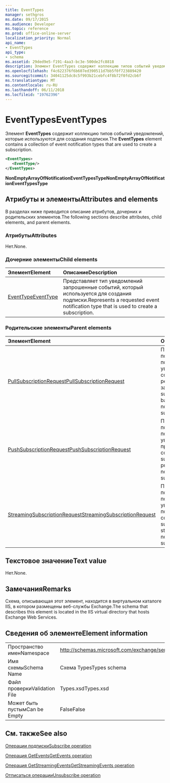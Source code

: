 ```yaml
---
title: EventTypes
manager: sethgros
ms.date: 09/17/2015
ms.audience: Developer
ms.topic: reference
ms.prod: office-online-server
localization_priority: Normal
api_name:
- EventTypes
api_type:
- schema
ms.assetid: 29ded9e5-f191-4aa3-bc3e-500de2fc8818
description: Элемент EventTypes содержит коллекцию типов событий уведомлений, которые используются для создания подписки.
ms.openlocfilehash: f4c622376f6b607ed390511d7bb5f0f723889420
ms.sourcegitcommit: 34041125dc8c5f993b21cebfc4f8b72f0fd2cb6f
ms.translationtype: MT
ms.contentlocale: ru-RU
ms.lasthandoff: 06/11/2018
ms.locfileid: "19762396"
---
```

# <a name="eventtypes"></a><span data-ttu-id="e0c4b-103">EventTypes</span><span class="sxs-lookup"><span data-stu-id="e0c4b-103">EventTypes</span></span>

<span data-ttu-id="e0c4b-104">Элемент **EventTypes** содержит коллекцию типов событий уведомлений, которые используются для создания подписки.</span><span class="sxs-lookup"><span data-stu-id="e0c4b-104">The **EventTypes** element contains a collection of event notification types that are used to create a subscription.</span></span> 
  
```xml
<EventTypes>
   <EventType/>
</EventTypes>
```

 <span data-ttu-id="e0c4b-105">**NonEmptyArrayOfNotificationEventTypesType**</span><span class="sxs-lookup"><span data-stu-id="e0c4b-105">**NonEmptyArrayOfNotificationEventTypesType**</span></span>
## <a name="attributes-and-elements"></a><span data-ttu-id="e0c4b-106">Атрибуты и элементы</span><span class="sxs-lookup"><span data-stu-id="e0c4b-106">Attributes and elements</span></span>

<span data-ttu-id="e0c4b-107">В разделах ниже приводится описание атрибутов, дочерних и родительских элементов.</span><span class="sxs-lookup"><span data-stu-id="e0c4b-107">The following sections describe attributes, child elements, and parent elements.</span></span>
  
### <a name="attributes"></a><span data-ttu-id="e0c4b-108">Атрибуты</span><span class="sxs-lookup"><span data-stu-id="e0c4b-108">Attributes</span></span>

<span data-ttu-id="e0c4b-109">Нет.</span><span class="sxs-lookup"><span data-stu-id="e0c4b-109">None.</span></span>
  
### <a name="child-elements"></a><span data-ttu-id="e0c4b-110">Дочерние элементы</span><span class="sxs-lookup"><span data-stu-id="e0c4b-110">Child elements</span></span>

|<span data-ttu-id="e0c4b-111">**Элемент**</span><span class="sxs-lookup"><span data-stu-id="e0c4b-111">**Element**</span></span>|<span data-ttu-id="e0c4b-112">**Описание**</span><span class="sxs-lookup"><span data-stu-id="e0c4b-112">**Description**</span></span>|
|:-----|:-----|
|[<span data-ttu-id="e0c4b-113">EventType</span><span class="sxs-lookup"><span data-stu-id="e0c4b-113">EventType</span></span>](eventtype.md) <br/> |<span data-ttu-id="e0c4b-114">Представляет тип уведомлений запрошенные событий, который используется для создания подписки.</span><span class="sxs-lookup"><span data-stu-id="e0c4b-114">Represents a requested event notification type that is used to create a subscription.</span></span>  <br/> |
   
### <a name="parent-elements"></a><span data-ttu-id="e0c4b-115">Родительские элементы</span><span class="sxs-lookup"><span data-stu-id="e0c4b-115">Parent elements</span></span>

|<span data-ttu-id="e0c4b-116">**Элемент**</span><span class="sxs-lookup"><span data-stu-id="e0c4b-116">**Element**</span></span>|<span data-ttu-id="e0c4b-117">**Описание**</span><span class="sxs-lookup"><span data-stu-id="e0c4b-117">**Description**</span></span>|
|:-----|:-----|
|[<span data-ttu-id="e0c4b-118">PullSubscriptionRequest</span><span class="sxs-lookup"><span data-stu-id="e0c4b-118">PullSubscriptionRequest</span></span>](pullsubscriptionrequest.md) <br/> |<span data-ttu-id="e0c4b-119">Представляет подписка на подписку на уведомления о событий на основе репликации по запросу.</span><span class="sxs-lookup"><span data-stu-id="e0c4b-119">Represents a subscription to a pull-based event notification subscription.</span></span>  <br/> |
|[<span data-ttu-id="e0c4b-120">PushSubscriptionRequest</span><span class="sxs-lookup"><span data-stu-id="e0c4b-120">PushSubscriptionRequest</span></span>](pushsubscriptionrequest.md) <br/> |<span data-ttu-id="e0c4b-121">Представляет подписка на подписку на уведомления о принудительной события.</span><span class="sxs-lookup"><span data-stu-id="e0c4b-121">Represents a subscription to a push-based event notification subscription.</span></span>  <br/> |
|[<span data-ttu-id="e0c4b-122">StreamingSubscriptionRequest</span><span class="sxs-lookup"><span data-stu-id="e0c4b-122">StreamingSubscriptionRequest</span></span>](streamingsubscriptionrequest.md) <br/> |<span data-ttu-id="e0c4b-123">Представляет подписка на подписку на уведомления о потоковой передачи событий.</span><span class="sxs-lookup"><span data-stu-id="e0c4b-123">Represents a subscription to a streaming event notification subscription.</span></span>  <br/> |
   
## <a name="text-value"></a><span data-ttu-id="e0c4b-124">Текстовое значение</span><span class="sxs-lookup"><span data-stu-id="e0c4b-124">Text value</span></span>

<span data-ttu-id="e0c4b-125">Нет.</span><span class="sxs-lookup"><span data-stu-id="e0c4b-125">None.</span></span>
  
## <a name="remarks"></a><span data-ttu-id="e0c4b-126">Замечания</span><span class="sxs-lookup"><span data-stu-id="e0c4b-126">Remarks</span></span>

<span data-ttu-id="e0c4b-127">Схема, описывающая этот элемент, находится в виртуальном каталоге IIS, в котором размещены веб-службы Exchange.</span><span class="sxs-lookup"><span data-stu-id="e0c4b-127">The schema that describes this element is located in the IIS virtual directory that hosts Exchange Web Services.</span></span>
  
## <a name="element-information"></a><span data-ttu-id="e0c4b-128">Сведения об элементе</span><span class="sxs-lookup"><span data-stu-id="e0c4b-128">Element information</span></span>

|||
|:-----|:-----|
|<span data-ttu-id="e0c4b-129">Пространство имен</span><span class="sxs-lookup"><span data-stu-id="e0c4b-129">Namespace</span></span>  <br/> |http://schemas.microsoft.com/exchange/services/2006/types  <br/> |
|<span data-ttu-id="e0c4b-130">Имя схемы</span><span class="sxs-lookup"><span data-stu-id="e0c4b-130">Schema Name</span></span>  <br/> |<span data-ttu-id="e0c4b-131">Схема Types</span><span class="sxs-lookup"><span data-stu-id="e0c4b-131">Types schema</span></span>  <br/> |
|<span data-ttu-id="e0c4b-132">Файл проверки</span><span class="sxs-lookup"><span data-stu-id="e0c4b-132">Validation File</span></span>  <br/> |<span data-ttu-id="e0c4b-133">Types.xsd</span><span class="sxs-lookup"><span data-stu-id="e0c4b-133">Types.xsd</span></span>  <br/> |
|<span data-ttu-id="e0c4b-134">Может быть пустым</span><span class="sxs-lookup"><span data-stu-id="e0c4b-134">Can be Empty</span></span>  <br/> |<span data-ttu-id="e0c4b-135">False</span><span class="sxs-lookup"><span data-stu-id="e0c4b-135">False</span></span>  <br/> |
   
## <a name="see-also"></a><span data-ttu-id="e0c4b-136">См. также</span><span class="sxs-lookup"><span data-stu-id="e0c4b-136">See also</span></span>



[<span data-ttu-id="e0c4b-137">Операции подписки</span><span class="sxs-lookup"><span data-stu-id="e0c4b-137">Subscribe operation</span></span>](subscribe-operation.md)
  
[<span data-ttu-id="e0c4b-138">Операция GetEvents</span><span class="sxs-lookup"><span data-stu-id="e0c4b-138">GetEvents operation</span></span>](getevents-operation.md)
  
[<span data-ttu-id="e0c4b-139">Операция GetStreamingEvents</span><span class="sxs-lookup"><span data-stu-id="e0c4b-139">GetStreamingEvents operation</span></span>](getstreamingevents-operation.md)
  
[<span data-ttu-id="e0c4b-140">Отписаться операции</span><span class="sxs-lookup"><span data-stu-id="e0c4b-140">Unsubscribe operation</span></span>](unsubscribe-operation.md)

